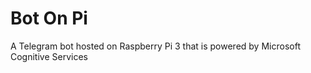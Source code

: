 # Bot On Pi
A Telegram bot hosted on Raspberry Pi 3 that is powered by Microsoft Cognitive Services
